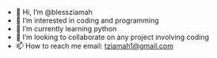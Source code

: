 - 👋 Hi, I’m @blessziamah
- 👀 I’m interested in coding and programming
- 🌱 I’m currently learning python
- 💞️ I’m looking to collaborate on any project involving coding
- 📫 How to reach me email: tziamah1@gmail.com

<!---
blessziamah/blessziamah is a ✨ special ✨ repository because its `README.md` (this file) appears on your GitHub profile.
You can click the Preview link to take a look at your changes.
--->
